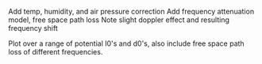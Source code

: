 Add temp, humidity, and air pressure correction
Add frequency attenuation model, free space path loss
Note slight doppler effect and resulting frequency shift

Plot over a range of potential I0's and d0's, also include free space path loss of different frequencies.